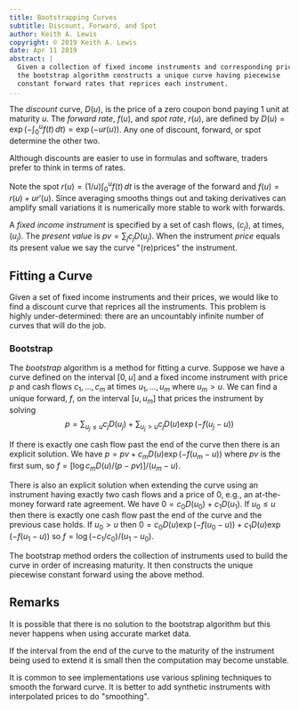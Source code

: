 ```yaml
---
title: Bootstrapping Curves
subtitle: Discount, Forward, and Spot 
author: Keith A. Lewis
copyright: © 2019 Keith A. Lewis
date: Apr 11 2019
abstract: |
  Given a collection of fixed income instruments and corresponding prices
  the bootstrap algorithm constructs a unique curve having piecewise
  constant forward rates that reprices each instrument.
...
```


The _discount_ curve, $D(u)$, is the price of a zero coupon bond paying
1 unit at maturity $u$. The _forward rate_, $f(u)$, and _spot rate_,
$r(u)$, are defined by $D(u) = \exp(-\int_0^u f(t)\,dt) = \exp(-u r(u))$.
Any one of discount, forward, or spot determine the other two.

Although discounts are easier to use in formulas and software, 
traders prefer to think in terms of rates.

Note the spot $r(u) = (1/u)\int_0^u f(t)\,dt$ is the average of the
forward and $f(u) = r(u) + u r'(u)$. Since
averaging smooths things out and taking derivatives can amplify small
variations it is numerically more stable to work with forwards.

A _fixed income instrument_ is specified by a set of cash flows, $(c_j)$,
at times, $(u_j)$. The _present value_ is $pv = \sum_j c_j D(u_j)$.
When the instrument _price_ equals its present value we say the curve
"(re)prices" the instrument.

## Fitting a Curve

Given a set of fixed income instruments and their prices, we would like
to find a discount curve that reprices all the instruments.  This problem
is highly under-determined: there are an uncountably infinite number of
curves that will do the job.

### Bootstrap

The _bootstrap_ algorithm is a method for fitting a curve. Suppose
we have a curve defined on the interval $[0,u]$ and a fixed income
instrument with price $p$ and cash flows $c_1,\ldots,c_m$ at times
$u_1,\ldots,u_m$ where $u_m > u$.
We can find a unique forward, $f$, on the interval
$[u, u_m]$ that prices the instrument by solving
$$
	p = \sum_{u_j \le u} c_j D(u_j)
		+ \sum_{u_j > u} c_j D(u)\exp(-f(u_j - u))
$$

If there is exactly one cash flow past the end of the curve then there
is an explicit solution. We have $p = pv + c_m D(u)\exp(-f(u_m - u))$
where $pv$ is the first sum, so $f = [\log c_m D(u)/(p - pv)]/(u_m - u)$.

There is also an explicit solution when extending the curve using
an instrument having exactly two cash flows and a price of 0, e.g.,
an at-the-money forward rate agreement.  We have $0 = c_0 D(u_0) +
c_1 D(u_1)$. If $u_0 \le u$ then there is exactly one cash flow past
the end of the curve and the previous case holds.  If  $u_0 > u$ then
$0 = c_0 D(u)\exp(-f(u_0 - u)) + c_1 D(u)\exp(-f(u_1 - u))$ so $f =
\log(-c_1/c_0)/(u_1 - u_0)$.

The bootstrap method orders the collection of instruments used to build
the curve in order of increasing maturity. It then constructs the unique
piecewise constant forward using the above method.

## Remarks

It is possible that there is no solution to the bootstrap algorithm
but this never happens when using accurate market data.

If the interval from the end of the curve to the maturity of the
instrument being used to extend it is small then the computation may
become unstable.

It is common to see implementations use various splining techniques to
smooth the forward curve. It is better to add synthetic instruments with
interpolated prices to do "smoothing".
